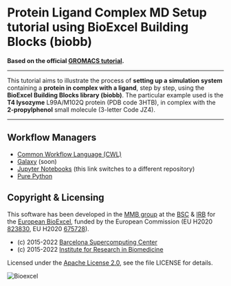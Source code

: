 # Protein Ligand Complex MD Setup tutorial using BioExcel Building Blocks (biobb)

**Based on the official [GROMACS tutorial](http://www.mdtutorials.com/gmx/complex/index.html).**

***

This tutorial aims to illustrate the process of **setting up a simulation system** containing a **protein in complex with a ligand**, step by step, using the **BioExcel Building Blocks library (biobb)**. The particular example used is the **T4 lysozyme** L99A/M102Q protein (PDB code 3HTB), in complex with the **2-propylphenol** small molecule (3-letter Code JZ4). 

***

## Workflow Managers

* [Common Workflow Language (CWL)](cwl)
* [Galaxy]() (soon)
* [Jupyter Notebooks](https://github.com/bioexcel/biobb_wf_protein-complex_md_setup) (this link switches to a different repository)
* [Pure Python](python)

## Copyright & Licensing
This software has been developed in the [MMB group](http://mmb.irbbarcelona.org) at the [BSC](http://www.bsc.es/) & [IRB](https://www.irbbarcelona.org/) for the [European BioExcel](http://bioexcel.eu/), funded by the European Commission (EU H2020 [823830](http://cordis.europa.eu/projects/823830), EU H2020 [675728](http://cordis.europa.eu/projects/675728)).

* (c) 2015-2022 [Barcelona Supercomputing Center](https://www.bsc.es/)
* (c) 2015-2022 [Institute for Research in Biomedicine](https://www.irbbarcelona.org/)

Licensed under the
[Apache License 2.0](https://www.apache.org/licenses/LICENSE-2.0), see the file LICENSE for details.

![](https://bioexcel.eu/wp-content/uploads/2019/04/Bioexcell_logo_1080px_transp.png "Bioexcel")